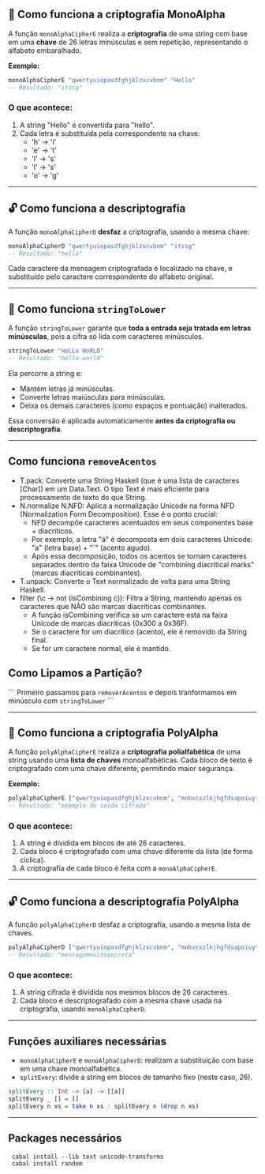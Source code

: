 


## 🔄 Como funciona a criptografia MonoAlpha

A função `monoAlphaCipherE` realiza a **criptografia** de uma string com base em uma **chave** de 26 letras minúsculas e sem repetição, representando o alfabeto embaralhado.

**Exemplo:**

```haskell
monoAlphaCipherE "qwertyuiopasdfghjklzxcvbnm" "Hello"
-- Resultado: "itssg"
```

### O que acontece:

1. A string "Hello" é convertida para "hello".
2. Cada letra é substituída pela correspondente na chave:
   - 'h' → 'i'
   - 'e' → 't'
   - 'l' → 's'
   - 'l' → 's'
   - 'o' → 'g'

---

## 🔓 Como funciona a descriptografia

A função `monoAlphaCipherD` **desfaz** a criptografia, usando a mesma chave:

```haskell
monoAlphaCipherD "qwertyuiopasdfghjklzxcvbnm" "itssg"
-- Resultado: "hello"
```

Cada caractere da mensagem criptografada é localizado na chave, e substituído pelo caractere correspondente do alfabeto original.

---

## 🔡 Como funciona `stringToLower`

A função `stringToLower` garante que **toda a entrada seja tratada em letras minúsculas**, pois a cifra só lida com caracteres minúsculos.

```haskell
stringToLower "HeLLo WoRLD"
-- Resultado: "hello world"
```

Ela percorre a string e:
- Mantém letras já minúsculas.
- Converte letras maiúsculas para minúsculas.
- Deixa os demais caracteres (como espaços e pontuação) inalterados.

Essa conversão é aplicada automaticamente **antes da criptografia ou descriptografia**.

---

## Como funciona `removeAcentos`
- T.pack: Converte uma String Haskell (que é uma lista de caracteres [Char]) em um Data.Text. O tipo Text é mais eficiente para processamento de texto do que String.
- N.normalize N.NFD: Aplica a normalização Unicode na forma NFD (Normalization Form Decomposition). Esse é o ponto crucial:
   - NFD decompõe caracteres acentuados em seus componentes base + diacríticos.
   - Por exemplo, a letra "á" é decomposta em dois caracteres Unicode: "a" (letra base) + "´" (acento agudo).
   - Após essa decomposição, todos os acentos se tornam caracteres separados dentro da faixa Unicode de "combining diacritical marks"(marcas diacríticas combinantes).
- T.unpack: Converte o Text normalizado de volta para uma String Haskell.
- filter (\c -> not (isCombining c)): Filtra a String, mantendo apenas os caracteres que NÃO são marcas diacríticas combinantes.
   - A função isCombining verifica se um caractere está na faixa Unicode de marcas diacríticas (0x300 a 0x36F).
   - Se o caractere for um diacrítico (acento), ele é removido da String final.
   - Se for um caractere normal, ele é mantido.

## Como Lipamos a Partição?
   ´´´
   Primeiro passamos para `removerAcentos` e depois tranformamos em minúsculo com `stringToLower`
   ´´´

---



## 🔄 Como funciona a criptografia PolyAlpha

A função `polyAlphaCipherE` realiza a **criptografia polialfabética** de uma string usando uma **lista de chaves** monoalfabéticas. Cada bloco de texto é criptografado com uma chave diferente, permitindo maior segurança.

**Exemplo:**

```haskell
polyAlphaCipherE ["qwertyuiopasdfghjklzxcvbnm", "mnbvcxzlkjhgfdsapoiuytrewq"] "MensagemMuitoSecreta"
-- Resultado: "exemplo de saída cifrada"
```

### O que acontece:

1. A string é dividida em blocos de até 26 caracteres.
2. Cada bloco é criptografado com uma chave diferente da lista (de forma cíclica).
3. A criptografia de cada bloco é feita com a `monoAlphaCipherE`.

---

## 🔓 Como funciona a descriptografia PolyAlpha

A função `polyAlphaCipherD` desfaz a criptografia, usando a mesma lista de chaves.

```haskell
polyAlphaCipherD ["qwertyuiopasdfghjklzxcvbnm", "mnbvcxzlkjhgfdsapoiuytrewq"] "exemplo de saída cifrada"
-- Resultado: "mensagemmuitosecreta"
```

### O que acontece:

1. A string cifrada é dividida nos mesmos blocos de 26 caracteres.
2. Cada bloco é descriptografado com a mesma chave usada na criptografia, usando `monoAlphaCipherD`.

---

## Funções auxiliares necessárias

- `monoAlphaCipherE` e `monoAlphaCipherD`: realizam a substituição com base em uma chave monoalfabética.
- `splitEvery`: divide a string em blocos de tamanho fixo (neste caso, 26).

```haskell
splitEvery :: Int -> [a] -> [[a]]
splitEvery _ [] = []
splitEvery n xs = take n xs : splitEvery n (drop n xs)
```

---


## Packages necessários 
```
 cabal install --lib text unicode-transforms
 cabal install random
```
